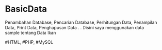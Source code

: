 # BasicData
Penambahan Database, Pencarian Database, Perhitungan Data, Penampilan Data, Print Data, Penghapusan Data
.
.
Disini saya menggunakan data sample tentang Data Ikan

#HTML, #PHP, #MySQL
